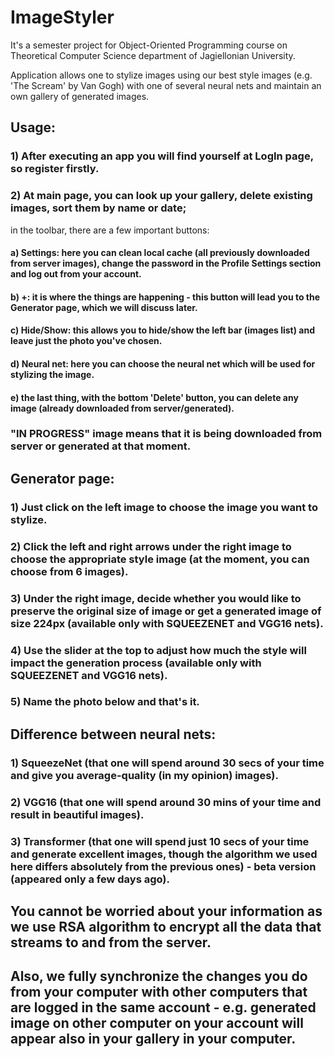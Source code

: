 # ImageStyler

It's a semester project for Object-Oriented Programming course on Theoretical Computer Science department of Jagiellonian University.

Application allows one to stylize images using our best style images (e.g. 'The Scream' by Van Gogh) with one of several neural nets 
and maintain an own gallery of generated images.

## Usage:
### 1) After executing an app you will find yourself at LogIn page, so register firstly.
### 2) At main page, you can look up your gallery, delete existing images, sort them by name or date;
in the toolbar, there are a few important buttons:

  #### a) Settings: here you can clean local cache (all previously downloaded from server images), change the password in the Profile Settings section and log out from your account.
  
  #### b) +: it is where the things are happening - this button will lead you to the Generator page, which we will discuss later.
  
  #### c) Hide/Show: this allows you to hide/show the left bar (images list) and leave just the photo you've chosen.
  
  #### d) Neural net: here you can choose the neural net which will be used for stylizing the image.
  
  #### e) the last thing, with the bottom 'Delete' button, you can delete any image (already downloaded from server/generated).
  
### "IN PROGRESS" image means that it is being downloaded from server or generated at that moment.

## Generator page:
### 1) Just click on the left image to choose the image you want to stylize.
### 2) Click the left and right arrows under the right image to choose the appropriate style image (at the moment, you can choose from 6 images).
### 3) Under the right image, decide whether you would like to preserve the original size of image or get a generated image of size 224px (available only with SQUEEZENET and VGG16 nets).
### 4) Use the slider at the top to adjust how much the style will impact the generation process (available only with SQUEEZENET and VGG16 nets).
### 5) Name the photo below and that's it.

## Difference between neural nets:
### 1) SqueezeNet (that one will spend around 30 secs of your time and give you average-quality (in my opinion) images).
### 2) VGG16 (that one will spend around 30 mins of your time and result in beautiful images).
### 3) Transformer (that one will spend just 10 secs of your time and generate excellent images, though the algorithm we used here differs absolutely from the previous ones) - beta version (appeared only a few days ago).

## You cannot be worried about your information as we use RSA algorithm to encrypt all the data that streams to and from the server.
## Also, we fully synchronize the changes you do from your computer with other computers that are logged in the same account - e.g. generated image on other computer on your account will appear also in your gallery in your computer.
